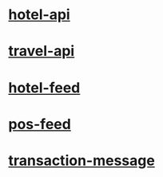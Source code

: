 # [hotel-api](hotel-api\TOC.md)
# [travel-api](travel-api\TOC.md)
# [hotel-feed](hotel-feed\TOC.md)
# [pos-feed](pos-feed\TOC.md)
# [transaction-message](transaction-message\TOC.md)

